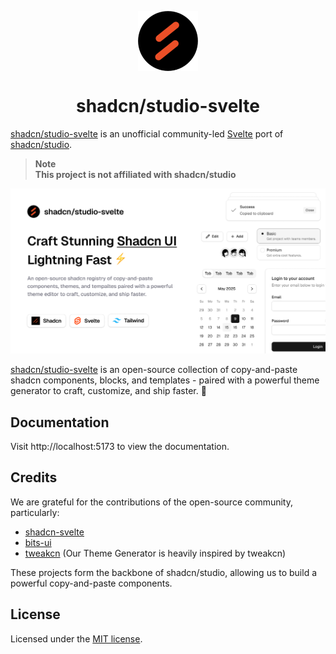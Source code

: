 <p align="center">
 <img align="center" src="./static/android-chrome-192x192.png" height="96" />
 <h1 align="center">
  shadcn/studio-svelte
 </h1>
</p>

[shadcn/studio-svelte](http://localhost:5173) is an unofficial community-led [Svelte](https://svelte.dev) port of [shadcn/studio](https://shadcnstudio.com).

> **Note** <br> **This project is not affiliated with shadcn/studio** <br>

![hero](./static/opengraph.png)

[shadcn/studio-svelte](http://localhost:5173) is an open-source collection of copy-and-paste shadcn components, blocks, and templates - paired with a powerful theme generator to craft, customize, and ship faster. 🚀

## Documentation

Visit http://localhost:5173 to view the documentation.

## Credits

We are grateful for the contributions of the open-source community, particularly:

- [shadcn-svelte](https://shadcn-svelte.com)
- [bits-ui](https://bits-ui.com)
- [tweakcn](https://tweakcn.com/) (Our Theme Generator is heavily inspired by tweakcn)

These projects form the backbone of shadcn/studio, allowing us to build a powerful copy-and-paste components.

## License

Licensed under the [MIT license](https://github.com/EpicAlbin03/shadcn-studio-svelte/blob/main/LICENSE.md).
